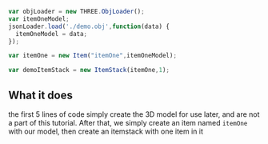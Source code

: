 ```javascript
var objLoader = new THREE.ObjLoader();
var itemOneModel;
jsonLoader.load('./demo.obj',function(data) {
  itemOneModel = data;
});

var itemOne = new Item("itemOne",itemOneModel);

var demoItemStack = new ItemStack(itemOne,1);
```
What it does
-----------
the first 5 lines of code simply create the 3D model for use later, and are not a part of this tutorial.
After that, we simply create an item named `itemOne` with our model, then create an itemstack with one item in it